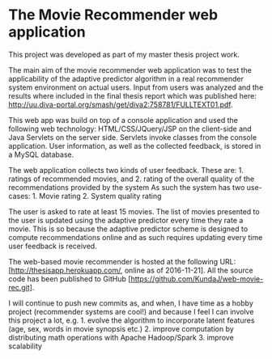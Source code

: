 The Movie Recommender web application
=====================================

This project was developed as part of my master thesis project work. 

The main aim of the movie recommender web application was to test the applicability of the adaptive
predictor algorithm in a real recommender system environment on actual users. Input from users was 
analyzed and the results where included in the final thesis report which was published here:
http://uu.diva-portal.org/smash/get/diva2:758781/FULLTEXT01.pdf.

This web app was build on top of a console application and used the following web technology:
HTML/CSS/JQuery/JSP on the client-side and Java Servlets on the server side. Servlets invoke
classes from the console application. User information, as well as the collected feedback, is stored in a MySQL database.

The web application collects two kinds of user feedback. These are:
	1. ratings of recommended movies, and
	2. rating of the overall quality of the recommendations provided by the system
As such the system has two use-cases:
	1. Movie rating
	2. System quality rating
	
The user is asked to rate at least 15 movies. The list of movies presented to the user is updated
using the adaptive predictor every time they rate a movie. This is so because
the adaptive predictor scheme is designed to compute recommendations online
and as such requires updating every time user feedback is received.

The web-based movie recommender is hosted at the following URL: [http://thesisapp.herokuapp.com/, online as of 2016-11-21].
All the source code has been published to GitHub [https://github.com/KundaJ/web-movie-rec.git].

I will continue to push new commits as, and when, I have time as a hobby project (recommender systems are cool!) and 
because I feel I can involve this project a lot, e.g. 
	1. evolve the algorithm to incorporate latent features (age, sex, words in movie synopsis etc.)
	2. improve computation by distributing math operations with Apache Hadoop/Spark
	3. improve scalability
